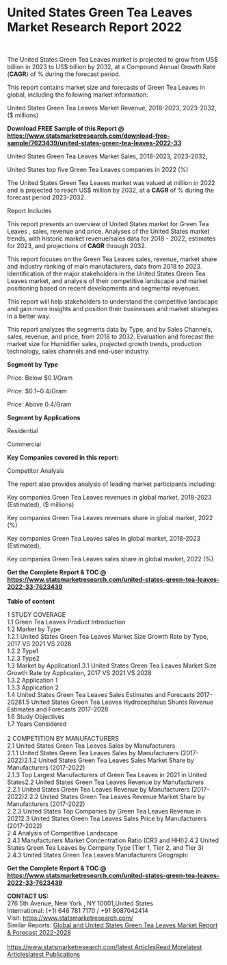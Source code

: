 <h1>United States Green Tea Leaves Market Research Report 2022</h1><br/><p>The United States Green Tea Leaves market is projected to grow from US$ billion in 2023 to US$ billion by 2032, at a Compound Annual Growth Rate (<strong>CAGR</strong>) of % during the forecast period.</p><p>This report contains market size and forecasts of Green Tea Leaves in global, including the following market information:</p><p>United States Green Tea Leaves Market Revenue, 2018-2023, 2023-2032, ($ millions)</p><p><strong>Download FREE Sample of this Report @ <a href="https://www.statsmarketresearch.com/download-free-sample/7623439/united-states-green-tea-leaves-2022-33">https://www.statsmarketresearch.com/download-free-sample/7623439/united-states-green-tea-leaves-2022-33</a></strong></p><p>United States Green Tea Leaves Market Sales, 2018-2023, 2023-2032,</p><p>United States top five Green Tea Leaves companies in 2022 (%)</p><p>The United States Green Tea Leaves market was valued at million in 2022 and is projected to reach US$ million by 2032, at a <strong>CAGR</strong> of % during the forecast period 2023-2032.</p><p>Report Includes</p><p>This report presents an overview of United States market for Green Tea Leaves , sales, revenue and price. Analyses of the United States market trends, with historic market revenue/sales data for 2018 - 2022, estimates for 2023, and projections of <strong>CAGR</strong> through 2032.</p><p>This report focuses on the Green Tea Leaves sales, revenue, market share and industry ranking of main manufacturers, data from 2018 to 2023. Identification of the major stakeholders in the United States Green Tea Leaves market, and analysis of their competitive landscape and market positioning based on recent developments and segmental revenues.</p><p>This report will help stakeholders to understand the competitive landscape and gain more insights and position their businesses and market strategies in a better way.</p><p>This report analyzes the segments data by Type, and by Sales Channels, sales, revenue, and price, from 2018 to 2032. Evaluation and forecast the market size for Humidifier sales, projected growth trends, production technology, sales channels and end-user industry.</p><p><strong>Segment by Type</strong></p><p>Price: Below $0.1/Gram</p><p>Price: $0.1~0.4/Gram</p><p>Price: Above 0.4/Gram</p><p><strong> Segment <strong><strong>by Applications</strong></strong></strong></p><p>Residential</p><p>Commercial</p><p><strong>Key Companies covered in this report:</strong></p><p>Competitor Analysis</p><p>The report also provides analysis of leading market participants including:</p><p>Key companies Green Tea Leaves revenues in global market, 2018-2023 (Estimated), ($ millions)</p><p>Key companies Green Tea Leaves revenues share in global market, 2022 (%)</p><p>Key companies Green Tea Leaves sales in global market, 2018-2023 (Estimated),</p><p>Key companies Green Tea Leaves sales share in global market, 2022 (%)</p><div><b>Get the Complete Report & TOC @ <a href="https://www.statsmarketresearch.com/united-states-green-tea-leaves-2022-33-7623439">https://www.statsmarketresearch.com/united-states-green-tea-leaves-2022-33-7623439</a></b></div><br><b>Table of content</b><p>1 STUDY COVERAGE<br />1.1 Green Tea Leaves Product Introduction<br />1.2 Market by Type<br />1.2.1 United States Green Tea Leaves Market Size Growth Rate by Type, 2017 VS 2021 VS 2028<br />1.2.2 Type1<br />1.2.3 Type2<br />1.3 Market by Application1.3.1 United States Green Tea Leaves Market Size Growth Rate by Application, 2017 VS 2021 VS 2028<br />1.3.2 Application 1<br />1.3.3 Application 2<br />1.4 United States Green Tea Leaves Sales Estimates and Forecasts 2017-20281.5 United States Green Tea Leaves Hydrocephalus Shunts Revenue Estimates and Forecasts 2017-2028<br />1.6 Study Objectives<br />1.7 Years Considered<br /><br />2 COMPETITION BY MANUFACTURERS<br />2.1 United States Green Tea Leaves Sales by Manufacturers<br />2.1.1 United States Green Tea Leaves Sales by Manufacturers (2017-2022)2.1.2 United States Green Tea Leaves Sales Market Share by Manufacturers (2017-2022)<br />2.1.3 Top Largest Manufacturers of Green Tea Leaves in 2021 in United States2.2 United States Green Tea Leaves Revenue by Manufacturers<br />2.2.1 United States Green Tea Leaves Revenue by Manufacturers (2017-2022)2.2.2 United States Green Tea Leaves Revenue Market Share by Manufacturers (2017-2022)<br />2.2.3 United States Top Companies by Green Tea Leaves Revenue in 20212.3 United States Green Tea Leaves Sales Price by Manufacturers (2017-2022)<br />2.4 Analysis of Competitive Landscape<br />2.4.1 Manufacturers Market Concentration Ratio (CR3 and HHI)2.4.2 United States Green Tea Leaves by Company Type (Tier 1, Tier 2, and Tier 3)<br />2.4.3 United States Green Tea Leaves Manufacturers Geographi<br><div><b>Get the Complete Report & TOC @ <a href="https://www.statsmarketresearch.com/united-states-green-tea-leaves-2022-33-7623439">https://www.statsmarketresearch.com/united-states-green-tea-leaves-2022-33-7623439</a></b></div></p> <b>CONTACT US:</b><br>276 5th Avenue, New York , NY 10001,United States<br>International: (+1) 646 781 7170 / +91 8087042414<br>Visit: <a href="https://www.statsmarketresearch.com/">https://www.statsmarketresearch.com/</a><br>Similar Reports: <a href="https://www.statsmarketresearch.com/united-states-green-tea-leaves-2022-33-7623439">Global and United States Green Tea Leaves Market Report & Forecast 2022-2028</a><br/><br/><a href="https://gyeongbokgung.com">https://www.statsmarketresearch.com/</a><a href="https://hallyeomaritime.com">latest Articles</a><a href="https://jingwansa.com">Read More</a><a href=https://nguoiviet.jp/">latest Articles</a><a href="https://www.intelmarketresearch.com/">latest Publications</a>